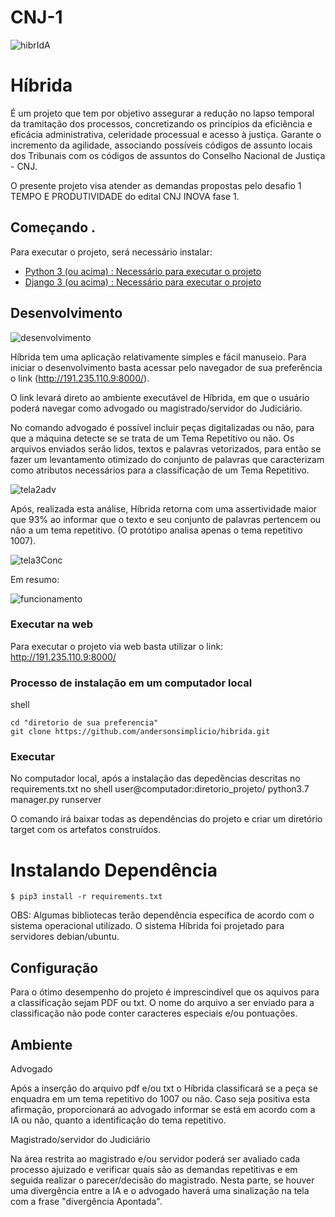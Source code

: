 # CNJ-1

![hibrIdA](https://user-images.githubusercontent.com/37173966/96740018-cec57000-1396-11eb-8f6d-cb90afb63760.jpeg)


# Híbrida

É um projeto que tem por objetivo assegurar a redução no lapso temporal da tramitação dos processos, concretizando os princípios da eficiência e eficácia administrativa, celeridade processual e acesso à justiça. Garante o incremento da agilidade, associando possíveis códigos de assunto locais dos Tribunais com os códigos de assuntos do Conselho Nacional de Justiça - CNJ.

O presente projeto visa atender as demandas propostas pelo desafio 1 TEMPO E PRODUTIVIDADE do edital CNJ INOVA fase 1.


## Começando .

Para executar o projeto, será necessário instalar:

- [Python 3 (ou acima) : Necessário para executar o projeto](https://www.python.org/downloads)
- [Django 3 (ou acima) : Necessário para executar o projeto](https://www.djangoproject.com/download/)


## Desenvolvimento

![desenvolvimento](https://user-images.githubusercontent.com/25744353/96757803-4f429b80-13ac-11eb-8834-ffca3dc95cc9.jpeg)

Híbrida tem uma aplicação relativamente simples e fácil manuseio. Para iniciar o desenvolvimento basta acessar pelo navegador de sua preferência o link (http://191.235.110.9:8000/).

O link levará direto ao ambiente executável de Híbrida, em que o usuário poderá navegar como advogado ou magistrado/servidor do Judiciário.  

No comando advogado é possível incluir peças digitalizadas ou não, para que a máquina detecte se se trata de um Tema Repetitivo ou não. Os arquivos enviados serão lidos, textos e palavras vetorizados, para então se fazer um levantamento otimizado do conjunto de palavras que caracterizam como atributos necessários para a classificação de um Tema Repetitivo.

![tela2adv](https://user-images.githubusercontent.com/37173966/96637481-1c899c00-12f5-11eb-9ad3-a287a8b5bd69.png)

Após, realizada esta análise, Híbrida retorna com uma assertividade maior que 93% ao informar que o texto e seu conjunto de palavras pertencem ou não a um tema repetitivo. (O protótipo analisa apenas o tema repetitivo 1007).

![tela3Conc](https://user-images.githubusercontent.com/37173966/96638347-55764080-12f6-11eb-9efc-233c11ccece7.png)

Em resumo:

![funcionamento](https://user-images.githubusercontent.com/25744353/96758272-f293b080-13ac-11eb-86aa-576d2fef3ae3.jpeg)


### Executar na web

Para executar o projeto via web basta utilizar o link: http://191.235.110.9:8000/


### Processo de instalação em um computador local

shell

```
cd "diretorio de sua preferencia"
git clone https://github.com/andersonsimplicio/hibrida.git
```

### Executar

No computador local, após a instalação das depedências descritas no requirements.txt no shell
user@computador:diretorio_projeto/ python3.7 manager.py runserver


O comando irá baixar todas as dependências do projeto e criar um diretório target com os artefatos construídos.

# Instalando Dependência

```
$ pip3 install -r requirements.txt
```
OBS: Algumas bibliotecas terão dependência específica de acordo com o sistema operacional utilizado. O sistema Híbrida foi projetado para servidores debian/ubuntu.

## Configuração

Para o ótimo desempenho do projeto é imprescindível que os aquivos para a classificação sejam PDF ou txt. O nome do arquivo a ser enviado para a classificação não pode conter caracteres especiais e/ou pontuações. 

## Ambiente

Advogado

Após a inserção do arquivo pdf e/ou txt o Híbrida classificará se a peça se enquadra em um tema repetitivo do 1007 ou não. Caso seja positiva esta afirmação, proporcionará ao advogado informar se está em acordo com a IA ou não, quanto a identificação do tema repetitivo.

Magistrado/servidor do Judiciário

Na área restrita ao magistrado e/ou servidor poderá ser avaliado cada processo ajuizado e verificar quais são as demandas repetitivas e em seguida realizar o parecer/decisão do magistrado. Nesta parte, se houver uma divergência entre a IA e o advogado haverá uma sinalização na tela com a frase "divergência Apontada".